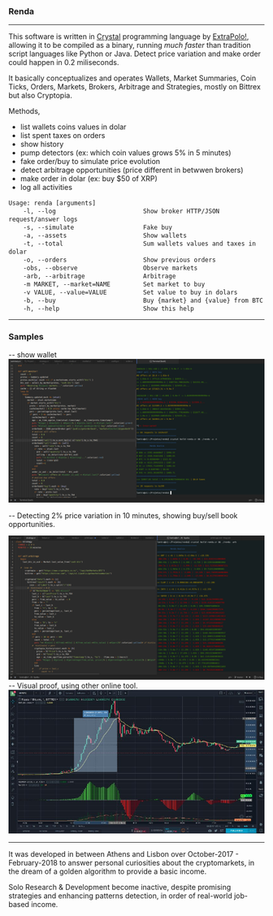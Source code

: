 ### Renda
---
This software is written in [Crystal](https://crystal-lang.org/) programming language by [ExtraPolo!](http://extrapolo.com/), allowing it to be compiled as a binary, running *much faster* than tradition script languages like Python or Java. Detect price variation and make order could happen in 0.2 miliseconds.

It basically conceptualizes and operates Wallets, Market Summaries, Coin Ticks, Orders, Markets, Brokers, Arbitrage and Strategies, mostly on Bittrex but also Cryptopia.

Methods,

- list wallets coins values in dolar
- list spent taxes on orders
- show history
- pump detectors (ex: which coin values grows 5% in 5 minutes)
- fake order/buy to simulate price evolution
- detect arbitrage opportunities (price different in betwwen brokers)
- make order in dolar (ex: buy $50 of XRP)
- log all activities


```
Usage: renda [arguments]
    -l, --log                        Show broker HTTP/JSON request/answer logs
    -s, --simulate                   Fake buy
    -a, --assets                     Show wallets
    -t, --total                      Sum wallets values and taxes in dolar
    -o, --orders                     Show previous orders
    -obs, --observe                  Observe markets
    -arb, --arbitrage                Arbitrage
    -m MARKET, --market=NAME         Set market to buy
    -v VALUE, --value=VALUE          Set value to buy in dolars
    -b, --buy                        Buy {market} and {value} from BTC
    -h, --help                       Show this help
```

---

### Samples

-- show wallet
![arbitrage](doc/sample.png)

-- Detecting 2% price variation in 10 minutes, showing buy/sell book opportunities.

![arbitrage](doc/arbitragem.png)
-- Visual proof, using other online tool.
![arbitrage](doc/pump.jpeg)


---
It was developed in between Athens and Lisbon over October-2017 - February-2018 to answer personal curiosities about the cryptomarkets, in the dream of a golden algorithm to provide a basic income.

Solo Research & Development become inactive, despite promising strategies and enhancing patterns detection, in order of real-world job-based income.
